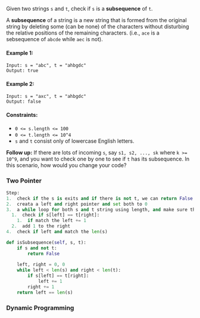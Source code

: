 Given two strings `s` and `t`, check if `s` is a <strong>subsequence</strong> of `t`.

A <Strong>subsequence</strong> of a string is a new string that is formed from the original string by deleting some (can be none) of the characters without disturbing the relative positions of the remaining characters. (i.e., `ace` is a sebsequence of `abcde` while `aec` is not).

#### Example 1:
```
Input: s = "abc", t = "ahbgdc"
Output: true
```

#### Example 2:
```
Input: s = "axc", t = "ahbgdc"
Output: false
```

#### Constraints:
  * `0 <= s.length <= 100`
  * `0 <= t.length <= 10^4`
  * `s` and `t` consist only of lowercase English letters.
  
<Strong>Follow up:</strong> If there are lots of incoming `s`, say `s1, s2, ..., sk` where `k >= 10^9`, and you want to check one by one to see if `t` has its subsequence. In this scenario, how would you change your code?

### Two Pointer
```python
Step:
1.  check if the s is exits and if there is not t, we can return False
2.  creata a left and right pointer and set both to 0
3.  a while loop for both s and t string using length, and make sure the left and right is less than the length of both s and t
  1.  check if s[left] == t[right]:
    1.  if match the left += 1
  2.  add 1 to the right
4.  check if left and match the len(s)

def isSubsequence(self, s, t):
    if s and not t:
        return False
    
    left, right = 0, 0
    while left < len(s) and right < len(t):
        if s[left] == t[right]:
            left += 1
        right += 1
    return left == len(s)
```

### Dynamic Programming
